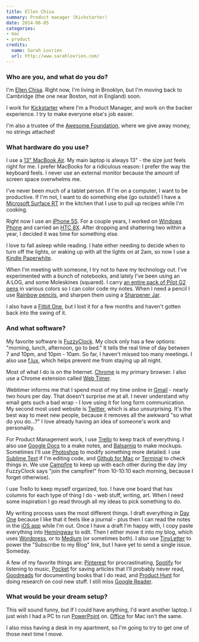 ```yaml
---
title: Ellen Chisa
summary: Product manager (Kickstarter)
date: 2014-06-05
categories:
- mac
- product
credits:
  name: Sarah Lovrien
  url: http://www.sarahlovrien.com/
---
```


### Who are you, and what do you do?

I'm [Ellen Chisa](http://www.ellenchisa.com/ "Ellen's website."). Right now, I'm living in Brooklyn, but I'm moving back to Cambridge (the one near Boston, not in England) soon. 

I work for [Kickstarter][] where I'm a Product Manager, and work on the backer experience. I try to make everyone else's job easier.

I'm also a trustee of the [Awesome Foundation](http://www.awesomefoundation.org/ "A foundation that gives away $1000 grants."), where we give away money, no strings attached!

### What hardware do you use?

I use a [13" MacBook Air][macbook-air]. My main laptop is always 13" - the size just feels right for me. I prefer MacBooks for a ridiculous reason: I prefer the way the keyboard feels. I never use an external monitor because the amount of screen space overwhelms me.

I've never been much of a tablet person. If I'm on a computer, I want to be productive. If I'm not, I want to do something else (go outside!) I have a [Microsoft Surface RT][surface-rt] in the kitchen that I use to pull up recipes while I'm cooking.

Right now I use an [iPhone 5S][iphone-5s]. For a couple years, I worked on [Windows Phone][windows-phone] and carried an [HTC 8X][windows-phone-8x]. After dropping and shattering two within a year, I decided it was time for something else.

I love to fall asleep while reading. I hate either needing to decide when to turn off the lights, or waking up with all the lights on at 2am, so now I use a [Kindle Paperwhite][kindle-paperwhite].

When I'm meeting with someone, I try not to have my technology out. I've experimented with a bunch of notebooks, and lately I've been using an A:LOG, and some Moleskines (squared). I carry [an entire pack of Pilot G2 pens][g2.2] in various colors so I can color code my notes.  When I need a pencil I use [Rainbow pencils][rainbow-pencils], and sharpen them using a [Sharpener Jar][sharpener-jar]. 

I also have a [Fitbit One][one], but I lost it for a few months and haven't gotten back into the swing of it.

### And what software?

My favorite software is [FuzzyClock][]. My clock only has a few options: "morning, lunch, afternoon, go to bed." It tells the real time of day between 7 and 10pm, and 10pm - 10am. So far, I haven't missed too many meetings. I also use [f.lux][], which helps prevent me from staying up all night.

Most of what I do is on the Internet. [Chrome][] is my primary browser. I also use a Chrome extension called [Web Timer][web-timer].

Webtimer informs me that I spend most of my time online in [Gmail][] - nearly two hours per day. That doesn't surprise me at all. I never understand why email gets such a bad wrap - I love using it for long form communication. My second most used website is [Twitter](http://www.twitter.com/ellenchisa "Ellen's Twitter account."), which is also unsurprising. It's the best way to meet new people, because it removes all the awkward "so what do you do...?" I love already having an idea of someone's work and personality.

For Product Management work, I use [Trello][] to keep track of everything. I also use [Google Docs][google-docs] to a make notes, and [Balsamiq][mockups] to make mockups. Sometimes I'll use [Photoshop][] to modify something more detailed. I use [Sublime Text][sublime-text] if I'm editing code, and [Github for Mac][github-mac] or [Terminal][] to check things in. We use [Campfire][] to keep up with each other during the day (my FuzzyClock says "join the campfire!" from 10-10:10 each morning, because I forget otherwise).

I use Trello to keep myself organized, too. I have one board that has columns for each type of thing I do - web stuff, writing, art. When I need some inspiration I go read through all my ideas to pick something to do.

My writing process uses the most different things. I draft everything in [Day One][day-one] because I like that it feels like a journal - plus then I can read the notes in the [iOS app][day-one-ios] while I'm out. Once I have a draft I'm happy with, I copy paste everything into [Hemingway][] to edit. Then I either move it into my blog, which uses [Wordpress][], or to [Medium][] (or sometimes both). I also use [TinyLetter][] to power the "Subscribe to my Blog" link, but I have yet to send a single issue. Someday.

A few of my favorite things are: [Pinterest][] for procrastinating, [Spotify][] for listening to music, [Pocket][] for saving articles that I'll probably never read, [Goodreads][] for documenting books that I do read, and [Product Hunt](http://www.producthunt.com/ "A product discovery site.") for doing research on cool new stuff. I still miss [Google Reader][google-reader].

### What would be your dream setup?

This will sound funny, but If I could have anything, I'd want another laptop. I just wish I had a PC to run [PowerPoint][] on. [Office][] for Mac isn't the same. 

I also miss having a desk in my apartment, so I'm going to try to get one of those next time I move.

[campfire]: https://basecamp.com/ "Web-based chat."
[chrome]: https://www.google.com/intl/en/chrome/ "A WebKit-based browser, where each tab runs in its own thread."
[day-one-ios]: https://apps.apple.com/us/app/day-one-journal/id421706526 "A journal app."
[day-one]: https://apps.apple.com/us/app/day-one/id422304217 "Personal journal software."
[f.lux]: https://justgetflux.com/ "A tool to make the colour of your screen adapt to the current time of day."
[fuzzyclock]: http://web.archive.org/web/20160323233710/http://osx.iusethis.com/app/fuzzyclock "A Mac menubar clock that shows the time in relative terms."
[g2.2]: https://www.jetpens.com/Pilot-G2-Original-Gel-Pens/ct/610 "A pen."
[github-mac]: https://desktop.github.com/ "A client for the versioning control service."
[gmail]: https://mail.google.com/mail/u/0/ "Web-based email."
[goodreads]: https://www.goodreads.com/ "A service for tracking the book you've read."
[google-docs]: https://en.wikipedia.org/wiki/Google_Docs "A web-based office suite."
[google-reader]: https://en.wikipedia.org/wiki/Google_Reader "A web-based feed reader."
[hemingway]: http://web.archive.org/web/20230816061230/https://hemingwayapp.com/ "A web app that helps you improve your writing."
[iphone-5s]: https://en.wikipedia.org/wiki/IPhone_5S "A smartphone."
[kickstarter]: http://web.archive.org/web/20221227013734/https://www.kickstarter.com/ "A service for crowdfunding projects."
[kindle-paperwhite]: http://web.archive.org/web/20230502144520/https://www.amazon.com/Kindle-Paperwhite-Touch-light/dp/B007OZNZG0 "An e-book reader with a book-like screen."
[macbook-air]: https://www.apple.com/macbook-air/ "A very thin laptop."
[medium]: https://medium.com/ "A writing/blogging service."
[mockups]: https://balsamiq.com/wireframes/ "Drawing-like mockup software."
[office]: https://www.microsoft.com/en-us/microsoft-365 "An office productivity suite."
[one]: http://web.archive.org/web/20171217033308/http://www.fitbit.com:80/one "A fitness tracker."
[photoshop]: https://www.adobe.com/products/photoshop.html "A bitmap image editor."
[pinterest]: http://web.archive.org/web/20230817100738/https://www.pinterest.com/ "An online 'pinboard' service."
[pocket]: https://getpocket.com/en/ "A service for storing links to look at later on."
[powerpoint]: https://www.microsoft.com/en-us/microsoft-365/powerpoint "Presentation software."
[rainbow-pencils]: https://dshott.co.uk/product/rainbow/ "Pencils made out of recycled paper."
[sharpener-jar]: http://web.archive.org/web/20200812043001/https://studio.craightonberman.com/SHARPENER-JAR "A fancy jar for pencil shavings."
[spotify]: https://open.spotify.com/__noul__?pfhp=2c2ccb58-8a92-4713-a1c0-8b43b3090b49 "A music streaming service."
[sublime-text]: http://www.sublimetext.com/ "A coder's text editor."
[surface-rt]: http://web.archive.org/web/20230407222156/http://www.amazon.com/Microsoft-Surface-32GB-RT/dp/B009XNBFJK "A tablet device."
[terminal]: https://en.wikipedia.org/wiki/Terminal_(OS_X) "A console application included with Mac OS X."
[tinyletter]: https://tinyletter.com/ "An email newsletter service."
[trello]: https://trello.com/ "A project management service."
[web-timer]: http://web.archive.org/web/20170214190118/https://chrome.google.com/webstore/detail/web-timer/ggnjbdfgigejghknieofeahaknkjafim "A Chrome extension for tracking the time you spend online."
[windows-phone-8x]: http://web.archive.org/web/20210906000327/https://www.htc.com/us/smartphones/htc-wp-8x/ "A 4.1 inch Windows Phone smartphone."
[windows-phone]: https://en.wikipedia.org/wiki/Windows_Phone "A mobile operating system."
[wordpress]: https://wordpress.com/ "Weblog publishing software."
